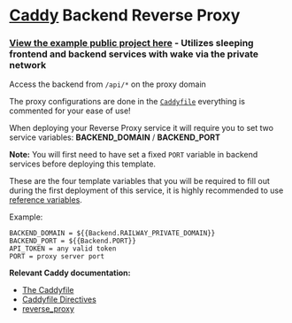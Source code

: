 # [Caddy](https://caddyserver.com/) Backend Reverse Proxy

### [View the example public project here](https://railway.app/project/35d8d571-4313-4049-9699-4e7db7f02a2f) - Utilizes sleeping frontend and backend services with wake via the private network

Access the backend from `/api/*` on the proxy domain

The proxy configurations are done in the
[`Caddyfile`](https://github.com/brody192/reverse-proxy/blob/main/Caddyfile)
everything is commented for your ease of use!

When deploying your Reverse Proxy service it will require you to set two service
variables: **BACKEND_DOMAIN** / **BACKEND_PORT**

**Note:** You will first need to have set a fixed `PORT` variable in backend
services before deploying this template.

These are the four template variables that you will be required to fill out
during the first deployment of this service, it is highly recommended to use
[reference variables](https://docs.railway.app/guides/variables#referencing-another-services-variable).

Example:

```
BACKEND_DOMAIN = ${{Backend.RAILWAY_PRIVATE_DOMAIN}}
BACKEND_PORT = ${{Backend.PORT}}
API_TOKEN = any valid token
PORT = proxy server port
```

**Relevant Caddy documentation:**

- [The Caddyfile](https://caddyserver.com/docs/caddyfile)
- [Caddyfile Directives](https://caddyserver.com/docs/caddyfile/directives)
- [reverse_proxy](https://caddyserver.com/docs/caddyfile/directives/reverse_proxy)
